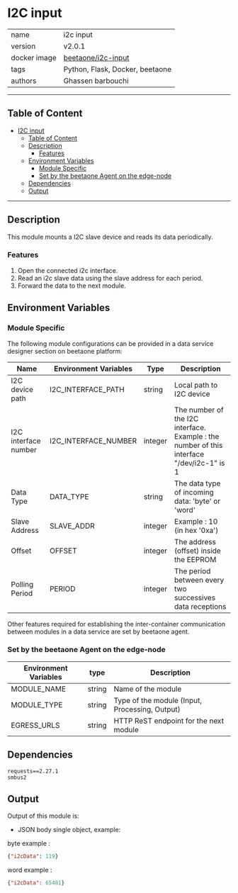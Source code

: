 # I2C input

|              |                                                                           |
| ------------ | ------------------------------------------------------------------------- |
| name         | i2c input                                                                 |
| version      | v2.0.1                                                                    |
| docker image | [beetaone/i2c-input](https://hub.docker.com/r/beetaone/i2c-input) |
| tags         | Python, Flask, Docker, beetaone                                              |
| authors      | Ghassen barbouchi                                                         |

***
## Table of Content

- [I2C input](#i2c-input)
  - [Table of Content](#table-of-content)
  - [Description](#description)
    - [Features](#features)
  - [Environment Variables](#environment-variables)
    - [Module Specific](#module-specific)
    - [Set by the beetaone Agent on the edge-node](#set-by-the-beetaone-agent-on-the-edge-node)
  - [Dependencies](#dependencies)
  - [Output](#output)

***

## Description
This module mounts a I2C slave device and reads its data periodically.

### Features
1. Open the connected i2c interface.
2. Read an i2c slave data using the slave address for each period.
3. Forward the data to the next module.

## Environment Variables

### Module Specific
The following module configurations can be provided in a data service designer section on beetaone platform:

| Name                 | Environment Variables | Type    | Description                                                                               |
| -------------------- | --------------------- | ------- | ----------------------------------------------------------------------------------------- |
| I2C device path      | I2C_INTERFACE_PATH    | string  | Local path to I2C device                                                                  |
| I2C interface number | I2C_INTERFACE_NUMBER  | integer | The number of the I2C interface. Example : the number of this interface "/dev/i2c-1" is 1 |
| Data Type            | DATA_TYPE             | string  | The data type of incoming data: 'byte' or 'word'                                          |
| Slave Address        | SLAVE_ADDR            | integer | Example : 10 (in hex '0xa')                                                               |
| Offset               | OFFSET                | integer | The address (offset) inside the EEPROM                                                    |
| Polling Period       | PERIOD                | integer | The period between every two successives data receptions                                  |

Other features required for establishing the inter-container communication between modules in a data service are set by beetaone agent.

### Set by the beetaone Agent on the edge-node

| Environment Variables | type   | Description                                    |
| --------------------- | ------ | ---------------------------------------------- |
| MODULE_NAME           | string | Name of the module                             |
| MODULE_TYPE           | string | Type of the module (Input, Processing, Output) |
| EGRESS_URLS           | string | HTTP ReST endpoint for the next module         |

## Dependencies
```
requests==2.27.1
smbus2
```
## Output

Output of this module is:

* JSON body single object, example:

byte example :
```json
{"i2cData": 119}
```
word example :
```json
{"i2cData": 65481}
```